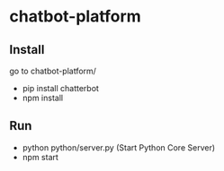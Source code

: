 # chatbot-platform

## Install

go to chatbot-platform/

- pip install chatterbot
- npm install

## Run

- python python/server.py  (Start Python Core Server)
- npm start


 

